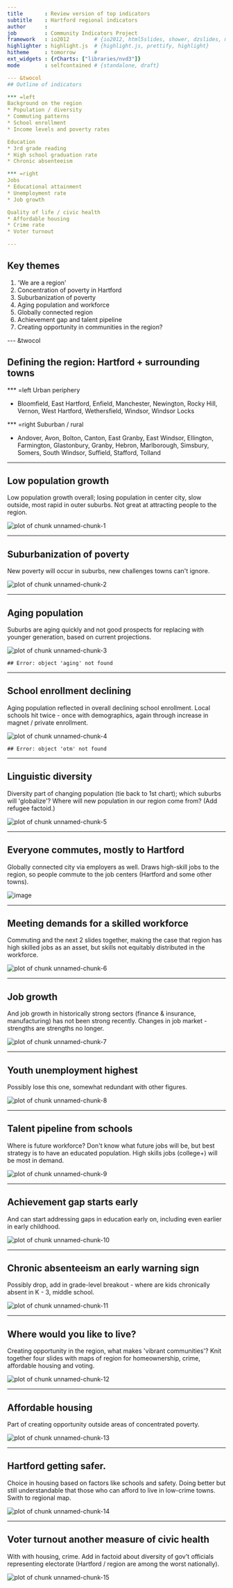 ```yaml
---
title       : Review version of top indicators
subtitle    : Hartford regional indicators
author      : 
job         : Community Indicators Project
framework   : io2012        # {io2012, html5slides, shower, dzslides, minimal ...}
highlighter : highlight.js  # {highlight.js, prettify, highlight}
hitheme     : tomorrow      # 
ext_widgets : {rCharts: ["libraries/nvd3"]} 
mode        : selfcontained # {standalone, draft}

--- &twocol
## Outline of indicators

*** =left
Background on the region
* Population / diversity
* Commuting patterns
* School enrollment
* Income levels and poverty rates

Education
* 3rd grade reading
* High school graduation rate
* Chronic absenteeism

*** =right
Jobs
* Educational attainment
* Unemployment rate
* Job growth

Quality of life / civic health
* Affordable housing
* Crime rate
* Voter turnout

---
```

## Key themes

1. 'We are a region'
2. Concentration of poverty in Hartford
3. Suburbanization of poverty
4. Aging population and workforce
5. Globally connected region
6. Achievement gap and talent pipeline
7. Creating opportunity in communities in the region?

--- &twocol
## Defining the region: Hartford + surrounding towns

*** =left
Urban periphery
* Bloomfield, East Hartford, Enfield, Manchester, Newington, Rocky Hill, Vernon, West Hartford, Wethersfield, Windsor, Windsor Locks

*** =right
Suburban / rural 
* Andover, Avon, Bolton, Canton, East Granby, East Windsor, Ellington, Farmington, Glastonbury, Granby, Hebron, Marlborough, Simsbury, Somers, South Windsor, Suffield, Stafford, Tolland

---
## Low population growth

Low population growth overall; losing population in center city, slow outside, most rapid in outer suburbs. Not great at attracting people to the region. 

![plot of chunk unnamed-chunk-1](assets/fig/unnamed-chunk-1.png) 


--- 
## Suburbanization of poverty

New poverty will occur in suburbs, new challenges towns can't ignore. 

![plot of chunk unnamed-chunk-2](assets/fig/unnamed-chunk-2.png) 


---
## Aging population

Suburbs are aging quickly and not good prospects for replacing with younger generation, based on current projections. 

![plot of chunk unnamed-chunk-3](assets/fig/unnamed-chunk-3.png) 

```
## Error: object 'aging' not found
```


--- 
## School enrollment declining

Aging population reflected in overall declining school enrollment. Local schools hit twice - once with demographics, again through increase in magnet / private enrollment.

![plot of chunk unnamed-chunk-4](assets/fig/unnamed-chunk-4.png) 

```
## Error: object 'otm' not found
```


--- 
## Linguistic diversity

Diversity part of changing population (tie back to 1st chart); which suburbs will 'globalize'? Where will new population in our region come from? (Add refugee factoid.)

![plot of chunk unnamed-chunk-5](assets/fig/unnamed-chunk-5.png) 


--- 
## Everyone commutes, mostly to Hartford

Globally connected city via employers as well. Draws high-skill jobs to the region, so people commute to the job centers (Hartford and some other towns).

![image](../mockup/commute-patterns.png)

--- 
## Meeting demands for a skilled workforce

Commuting and the next 2 slides together, making the case that region has high skilled jobs as an asset, but skills not equitably distributed in the workforce. 

![plot of chunk unnamed-chunk-6](assets/fig/unnamed-chunk-6.png) 


--- 
## Job growth

And job growth in historically strong sectors (finance & insurance, manufacturing) has not been strong recently. Changes in job market - strengths are strengths no longer. 

![plot of chunk unnamed-chunk-7](assets/fig/unnamed-chunk-7.png) 


--- 
## Youth unemployment highest

Possibly lose this one, somewhat redundant with other figures. 

![plot of chunk unnamed-chunk-8](assets/fig/unnamed-chunk-8.png) 


--- 
## Talent pipeline from schools

Where is future workforce? Don't know what future jobs will be, but best strategy is to have an educated population. High skills jobs (college+) will be most in demand.

![plot of chunk unnamed-chunk-9](assets/fig/unnamed-chunk-9.png) 


--- 
## Achievement gap starts early

And can start addressing gaps in education early on, including even earlier in early childhood. 

![plot of chunk unnamed-chunk-10](assets/fig/unnamed-chunk-10.png) 


--- 
## Chronic absenteeism an early warning sign

Possibly drop, add in grade-level breakout - where are kids chronically absent in K - 3, middle school. 

![plot of chunk unnamed-chunk-11](assets/fig/unnamed-chunk-11.png) 


--- 
## Where would you like to live?

Creating opportunity in the region, what makes 'vibrant communities'? Knit together four slides with maps of region for homeownership, crime, affordable housing and voting. 

![plot of chunk unnamed-chunk-12](assets/fig/unnamed-chunk-12.png) 


--- 
## Affordable housing

Part of creating opportunity outside areas of concentrated poverty. 

![plot of chunk unnamed-chunk-13](assets/fig/unnamed-chunk-13.png) 


--- 
## Hartford getting safer.

Choice in housing based on factors like schools and safety. Doing better but still understandable that those who can afford to live in low-crime towns. Swith to regional map.

![plot of chunk unnamed-chunk-14](assets/fig/unnamed-chunk-14.png) 


--- 
## Voter turnout another measure of civic health

With with housing, crime. Add in factoid about diversity of gov't officials representing electorate (Hartford / region are among the worst nationally).

![plot of chunk unnamed-chunk-15](assets/fig/unnamed-chunk-15.png) 


